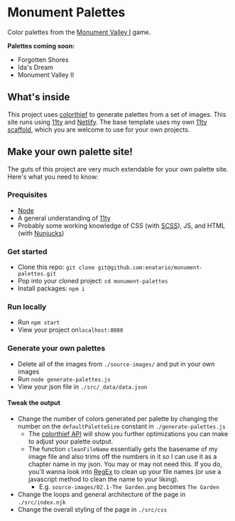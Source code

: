 # Monument Palettes
Color palettes from the [Monument Valley I] game.

**Palettes coming soon:**
* Forgotten Shores
* Ida's Dream
* Monument Valley II

## What's inside
This project uses [colorthief] to generate palettes from a set of images. This site runs using [11ty] and [Netlify]. The base template uses my own [11ty scaffold], which you are welcome to use for your own projects.

## Make your own palette site!
The guts of this project are very much extendable for your own palette site. Here's what you need to know:

### Prequisites
* [Node]
* A general understanding of [11ty]
* Probably some working knowledge of CSS (with [SCSS]), JS, and HTML (with [Nunjucks])

### Get started
* Clone this repo: `git clone git@github.com:enatario/monument-palettes.git`
* Pop into your cloned project: `cd monument-palettes`
* Install packages: `npm i`

### Run locally
* Run `npm start`
* View your project on`localhost:8080`

### Generate your own palettes
* Delete all of the images from `./source-images/` and put in your own images
* Run `node generate-palettes.js`
* View your json file in `./src/_data/data.json`

#### Tweak the output
* Change the number of colors generated per palette by changing the number on the `defaultPaletteSize` constant in `./generate-palettes.js`
  * The [colorthief API] will show you further optimizations you can make to adjust your palette output.
  * The function `cleanFileName` essentially gets the basename of my image file and also trims off the numbers in it so I can use it as a chapter name in my json. You may or may not need this. If you do, you'll wanna look into [RegEx] to clean up your file names (or use a javascript method to clean the name to your liking).
    * E.g. `source-images/02.1-The Garden.png` becomes `The Garden`
* Change the loops and general architecture of the page in `./src/index.njk`
* Change the overall styling of the page in `./src/css`

[Monument Valley I]: https://www.monumentvalleygame.com/mv1
[colorthief]: https://lokeshdhakar.com/projects/color-thief/
[11ty]: https://www.11ty.dev/
[Netlify]: https://www.netlify.com/
[11ty scaffold]: https://github.com/enatario/eleventy-base
[Node]: https://nodejs.org/
[SCSS]: https://sass-lang.com/
[Nunjucks]: https://mozilla.github.io/nunjucks/
[colorthief API]: https://lokeshdhakar.com/projects/color-thief/#api
[RegEx]: https://regexr.com/
